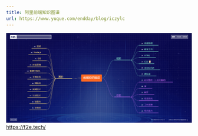 ```yaml
---
title: 阿里前端知识图谱
url: https://www.yuque.com/endday/blog/iczylc
---
```


![image.png](..\assets\iczylc\1636526184019-dae6fda6-f036-493e-bd04-8ccada9047c5.png)
<https://f2e.tech/>
